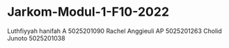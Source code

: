 # Jarkom-Modul-1-F10-2022

Luthfiyyah hanifah A	5025201090
Rachel Anggieuli AP	  5025201263
Cholid Junoto	        5025201038
